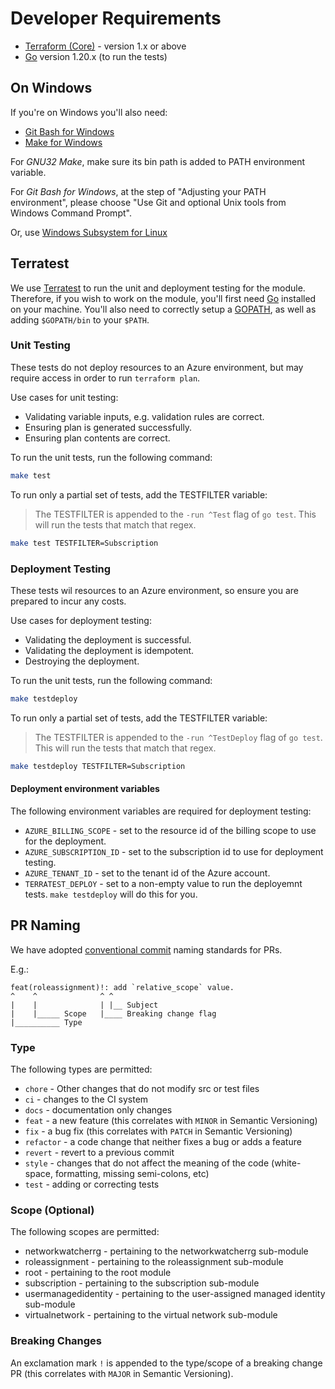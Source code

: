# Developer Requirements

* [Terraform (Core)](https://www.terraform.io/downloads.html) - version 1.x or above
* [Go](https://golang.org/doc/install) version 1.20.x (to run the tests)

## On Windows

If you're on Windows you'll also need:

* [Git Bash for Windows](https://git-scm.com/download/win)
* [Make for Windows](http://gnuwin32.sourceforge.net/packages/make.htm)

For *GNU32 Make*, make sure its bin path is added to PATH environment variable.

For *Git Bash for Windows*, at the step of "Adjusting your PATH environment", please choose "Use Git and optional Unix tools from Windows Command Prompt".

Or, use [Windows Subsystem for Linux](https://docs.microsoft.com/windows/wsl/install)

## Terratest

We use [Terratest](https://terratest.gruntwork.io/) to run the unit and deployment testing for the module. Therefore, if you wish to work on the module, you'll first need [Go](http://www.golang.org) installed on your machine.
You'll also need to correctly setup a [GOPATH](http://golang.org/doc/code.html#GOPATH), as well as adding `$GOPATH/bin` to your `$PATH`.

### Unit Testing

These tests do not deploy resources to an Azure environment, but may require access in order to run `terraform plan`.

Use cases for unit testing:

* Validating variable inputs, e.g. validation rules are correct.
* Ensuring plan is generated successfully.
* Ensuring plan contents are correct.

To run the unit tests, run the following command:

```bash
make test
```

To run only a partial set of tests, add the TESTFILTER variable:

> The TESTFILTER is appended to the `-run ^Test` flag of `go test`.
> This will run the tests that match that regex.

```bash
make test TESTFILTER=Subscription
```

### Deployment Testing

These tests wil resources to an Azure environment, so ensure you are prepared to incur any costs.

Use cases for deployment testing:

* Validating the deployment is successful.
* Validating the deployment is idempotent.
* Destroying the deployment.

To run the unit tests, run the following command:

```bash
make testdeploy
```

To run only a partial set of tests, add the TESTFILTER variable:

> The TESTFILTER is appended to the `-run ^TestDeploy` flag of `go test`.
> This will run the tests that match that regex.

```bash
make testdeploy TESTFILTER=Subscription
```

#### Deployment environment variables

The following environment variables are required for deployment testing:

* `AZURE_BILLING_SCOPE` - set to the resource id of the billing scope to use for the deployment.
* `AZURE_SUBSCRIPTION_ID` - set to the subscription id to use for deployment testing.
* `AZURE_TENANT_ID` - set to the tenant id of the Azure account.
* `TERRATEST_DEPLOY` - set to a non-empty value to run the deployemnt tests. `make testdeploy` will do this for you.

## PR Naming

We have adopted [conventional commit](https://www.conventionalcommits.org/) naming standards for PRs.

E.g.:

```text
feat(roleassignment)!: add `relative_scope` value.
^    ^              ^ ^
|    |              | |__ Subject
|    |_____ Scope   |____ Breaking change flag
|__________ Type
```

### Type

The following types are permitted:

* `chore` - Other changes that do not modify src or test files
* `ci` - changes to the CI system
* `docs` - documentation only changes
* `feat` - a new feature (this correlates with `MINOR` in Semantic Versioning)
* `fix` - a bug fix (this correlates with `PATCH` in Semantic Versioning)
* `refactor` - a code change that neither fixes a bug or adds a feature
* `revert` - revert to a previous commit
* `style` - changes that do not affect the meaning of the code (white-space, formatting, missing semi-colons, etc)
* `test` - adding or correcting tests

### Scope (Optional)

The following scopes are permitted:

* networkwatcherrg - pertaining to the networkwatcherrg sub-module
* roleassignment - pertaining to the roleassignment sub-module
* root - pertaining to the root module
* subscription - pertaining to the subscription sub-module
* usermanagedidentity - pertaining to the user-assigned managed identity sub-module
* virtualnetwork - pertaining to the virtual network sub-module

### Breaking Changes

An exclamation mark `!` is appended to the type/scope of a breaking change PR (this correlates with `MAJOR` in Semantic Versioning).
